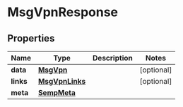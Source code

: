 
# MsgVpnResponse

## Properties
Name | Type | Description | Notes
------------ | ------------- | ------------- | -------------
**data** | [**MsgVpn**](MsgVpn.md) |  |  [optional]
**links** | [**MsgVpnLinks**](MsgVpnLinks.md) |  |  [optional]
**meta** | [**SempMeta**](SempMeta.md) |  | 




